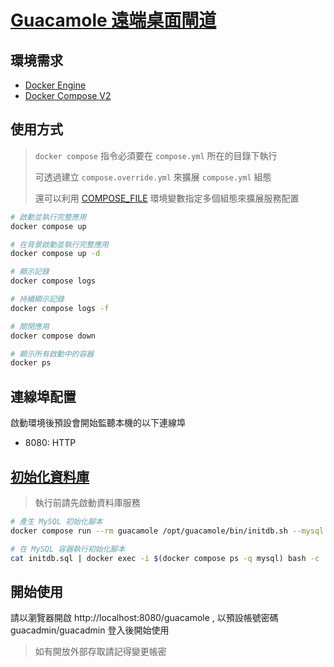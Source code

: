 # [Guacamole 遠端桌面閘道](https://guacamole.apache.org/doc/gug/guacamole-docker.html)

## 環境需求

- [Docker Engine](https://docs.docker.com/install/)
- [Docker Compose V2](https://docs.docker.com/compose/cli-command/)

## 使用方式

> `docker compose` 指令必須要在 `compose.yml` 所在的目錄下執行
>
> 可透過建立 `compose.override.yml` 來擴展 `compose.yml` 組態
>
> 還可以利用 [COMPOSE_FILE](https://docs.docker.com/compose/reference/envvars/#compose_file) 環境變數指定多個組態來擴展服務配置

```sh
# 啟動並執行完整應用
docker compose up

# 在背景啟動並執行完整應用
docker compose up -d

# 顯示記錄
docker compose logs

# 持續顯示記錄
docker compose logs -f

# 關閉應用
docker compose down

# 顯示所有啟動中的容器
docker ps
```

## 連線埠配置

啟動環境後預設會開始監聽本機的以下連線埠

- 8080: HTTP

## [初始化資料庫](https://guacamole.apache.org/doc/gug/guacamole-docker.html#guacamole-docker-mysql)

> 執行前請先啟動資料庫服務

```sh
# 產生 MySQL 初始化腳本
docker compose run --rm guacamole /opt/guacamole/bin/initdb.sh --mysql > initdb.sql

# 在 MySQL 容器執行初始化腳本
cat initdb.sql | docker exec -i $(docker compose ps -q mysql) bash -c 'mysql -uguacamole -p$(cat /run/secrets/mysql-user.pwd) guacamole'
```

## 開始使用

請以瀏覽器開啟 http://localhost:8080/guacamole , 以預設帳號密碼 guacadmin/guacadmin 登入後開始使用

> 如有開放外部存取請記得變更帳密
